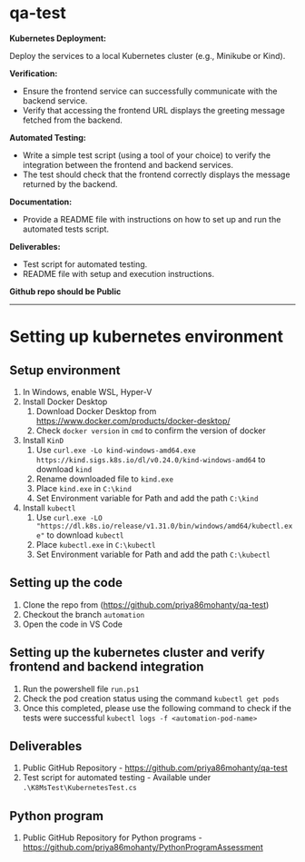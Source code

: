 # qa-test

**Kubernetes Deployment:**

Deploy the services to a local Kubernetes cluster (e.g., Minikube or Kind).

**Verification:**

- Ensure the frontend service can successfully communicate with the backend service.
- Verify that accessing the frontend URL displays the greeting message fetched from the backend.

**Automated Testing:**

- Write a simple test script (using a tool of your choice) to verify the integration between the frontend and backend services.
- The test should check that the frontend correctly displays the message returned by the backend.

**Documentation:**

- Provide a README file with instructions on how to set up and run the automated tests script.

**Deliverables:**

- Test script for automated testing.
- README file with setup and execution instructions.

**Github repo should be Public**

-----------------------------------------

# Setting up kubernetes environment

## Setup environment

1. In Windows, enable WSL, Hyper-V
2. Install Docker Desktop
   1. Download Docker Desktop from <https://www.docker.com/products/docker-desktop/>
   2. Check `docker version` in `cmd` to confirm the version of docker
3. Install `KinD`
   1. Use `curl.exe -Lo kind-windows-amd64.exe https://kind.sigs.k8s.io/dl/v0.24.0/kind-windows-amd64` to download `kind`
   2. Rename downloaded file to `kind.exe`
   3. Place `kind.exe` in `C:\kind`
   4. Set Environment variable for Path and add the path `C:\kind`
4. Install `kubectl`
   1. Use `curl.exe -LO "https://dl.k8s.io/release/v1.31.0/bin/windows/amd64/kubectl.exe"` to download `kubectl`
   2. Place `kubectl.exe` in `C:\kubectl`
   3. Set Environment variable for Path and add the path `C:\kubectl`

## Setting up the code

1. Clone the repo from (<https://github.com/priya86mohanty/qa-test>)
2. Checkout the branch `automation`
3. Open the code in VS Code

## Setting up the kubernetes cluster and verify frontend and backend integration

1. Run the powershell file `run.ps1`
2. Check the pod creation status using the command `kubectl get pods`
3. Once this completed, please use the following command to check if the tests were successful `kubectl logs -f <automation-pod-name>`

## Deliverables

1. Public GitHub Repository - <https://github.com/priya86mohanty/qa-test>
2. Test script for automated testing - Available under `.\K8MsTest\KubernetesTest.cs`

## Python program

1. Public GitHub Repository for Python programs - <https://github.com/priya86mohanty/PythonProgramAssessment>
